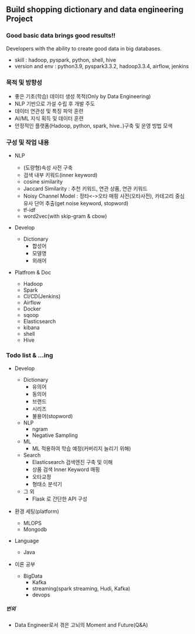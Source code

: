## Build shopping dictionary and data engineering Project

### Good basic data brings good results!!
Developers with the ability to create good data in big databases.

- skill : hadoop, pyspark, python, shell, hive
- version and env : python3.9, pyspark3.3.2, hadoop3.3.4, airflow, jenkins

### 목적 및 방향성
- 좋은 기초(학습) 데이터 생성 목적(Only by Data Engineering)  
- NLP 기반으로 가설 수립 후 개발 주도    
- 데이터 연관성 및 특징 파악 훈련  
- AI/ML 지식 획득 및 데이터 훈련   
- 안정적인 플랫폼(Hadoop, python, spark, hive..)구축 및 운영 방법 모색  

### 구성 및 작업 내용
- NLP
  - (도량형)속성 사전 구축
  - 검색 내부 키워드(inner keyword)
  - cosine similarity
  - Jaccard Similarity : 추천 키워드, 연관 상품, 연관 키워드
  - Noisy Channel Model : 정타<->오타 매핑 사전(오타사전), 카테고리 중심 유사 단어 추출(get noise keyword, stopword)
  - tf-idf
  - word2vec(with skip-gram & cbow)

- Develop
  - Dictionary     
    - 합성어
    - 모델명
    - 외래어 
  
- Platfrom & Doc
  - Hadoop 
  - Spark 
  - CI/CD(Jenkins)
  - Airflow 
  - Docker
  - sqoop
  - Elasticsearch
  - kibana
  - shell
  - Hive

### Todo list & ...ing  
- Develop  
  - Dictionary      
    - 유의어
    - 동의어
    - 브랜드 
    - 시리즈
    - 불용어(stopword)
  - NLP
    - ngram 
    - Negative Sampling
  - ML
    - ML 적용하여 학습 예정(커버리지 늘리기 위해)
  - Search
    - Elasticsearch 검색엔진 구축 및 이해 
    - 상품 검색 Inner Keyword 매핑
    - 오타교정
    - 형태소 분석기 
  - 그 외
    - Flask 로 간단한 API 구성

- 환경 세팅(platform)
     - MLOPS
     - Mongodb
- Language    
  - Java

 - 이론 공부
    - BigData
      - Kafka
      - streaming(spark streaming, Hudi, Kafka)
      - devops
 
##### 번외      
 - Data Engineer로서 겪은 고뇌의 Moment and Future(Q&A)  
    
      